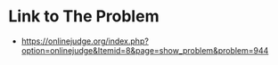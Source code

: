 # Link to The Problem
- https://onlinejudge.org/index.php?option=onlinejudge&Itemid=8&page=show_problem&problem=944